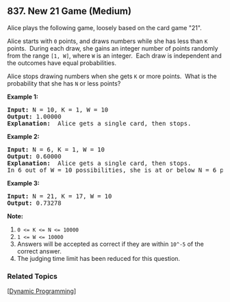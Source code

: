 <!--|This file generated by command(leetcode description); DO NOT EDIT.    |-->
<!--+----------------------------------------------------------------------+-->
<!--|@author    Openset <openset.wang@gmail.com>                           |-->
<!--|@link      https://github.com/openset                                 |-->
<!--|@home      https://github.com/openset/leetcode                        |-->
<!--+----------------------------------------------------------------------+-->

## 837. New 21 Game (Medium)

<p>Alice plays the following game, loosely based on the card game &quot;21&quot;.</p>

<p>Alice starts with <code>0</code> points, and draws numbers while she has less than <code>K</code> points.&nbsp; During each draw, she gains an integer number of points randomly from the range <code>[1, W]</code>, where <code>W</code> is an integer.&nbsp; Each draw is independent and the outcomes have equal probabilities.</p>

<p>Alice stops drawing numbers when she gets <code>K</code> or more points.&nbsp; What is the probability&nbsp;that she has <code>N</code> or less points?</p>

<p><strong>Example 1:</strong></p>

<pre>
<strong>Input: </strong>N = 10, K = 1, W = 10
<strong>Output: </strong>1.00000
<strong>Explanation: </strong> Alice gets a single card, then stops.
</pre>

<p><strong>Example 2:</strong></p>

<pre>
<strong>Input: </strong>N = 6, K = 1, W = 10
<strong>Output: </strong>0.60000
<strong>Explanation: </strong> Alice gets a single card, then stops.
In 6 out of W = 10 possibilities, she is at or below N = 6 points.
</pre>

<p><strong>Example 3:</strong></p>

<pre>
<strong>Input: </strong>N = 21, K = 17, W = 10
<strong>Output: </strong>0.73278</pre>

<p><strong>Note:</strong></p>

<ol>
	<li><code>0 &lt;= K &lt;= N &lt;= 10000</code></li>
	<li><code>1 &lt;= W &lt;= 10000</code></li>
	<li>Answers will be accepted as correct if they are within <code>10^-5</code> of the correct answer.</li>
	<li>The judging time limit has been reduced for this question.</li>
</ol>

### Related Topics
  [[Dynamic Programming](https://github.com/openset/leetcode/tree/master/tag/dynamic-programming/README.md)]
